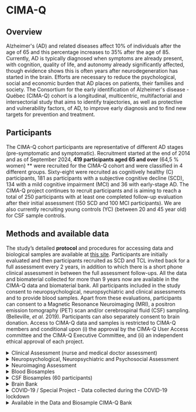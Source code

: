# CIMA-Q
## Overview
Alzheimer's (AD) and related diseases affect 10% of individuals after the age of 65 and this percentage increases to 35% after the age of 85. Currently, AD is typically diagnosed when symptoms are already present, with cognition, quality of life, and autonomy already significantly affected, though evidence shows this is often years after neurodegeneration has started in the brain. Efforts are necessary to reduce the psychological, social and economic burden that AD places on patients, their families and society. The Consortium for the early identification of Alzheimer's disease - Québec (CIMA-Q) cohort is a longitudinal, multicentric, multifactorial and intersectorial study that aims to identify trajectories, as well as protective and vulnerability factors, of AD, to improve early diagnosis and to find new targets for prevention and treatment.

## Participants
The CIMA-Q cohort participants are representative of different AD stages (pre-symptomatic and symptomatic). Recruitment started at the end of 2014 and as of September 2024, **419 participants aged 65 and over** (64,5 % women) ** were recruited for the CIMA-Q cohort and were classified in 4 different groups. Sixty-eight were recruited as cognitively healthy (C) participants, 181 as participants with a subjective cognitive decline (SCD), 134 with a mild cognitive impairment (MCI) and 36 with early-stage AD. The CIMA-Q project continues to recruit participants and is aiming to reach a total of 250 participants with at least one completed follow-up evaluation after their initial assessment (150 SCD and 100 MCI participants). We are also currently recruiting young controls (YC) (between 20 and 45 year old) for CSF sample controls.

## Methods and available data
The study’s detailed **protocol** and procedures for accessing data and biological samples are available at  [this site](http://www.cima-q.ca/en/data-cima-q/). Participants are initially evaluated and then participants recruited as SCD and TCL invited back for a full assessment every 2 years, in addition to which there is a short phone clinical assessment in between the full assessment follow-ups. All the data and biomaterial collected for more than 9 years now are available in the CIMA-Q data and biomaterial bank. All participants included in the study consent to neuropsychological, neuropsychiatric and clinical assessments and to provide blood samples. Apart from these evaluations, participants can consent to a Magnetic Resonance Neuroimaging (MRI), a positron emission tomography (PET) scan and/or cerebrospinal fluid (CSF) sampling. (Belleville, *et al*. 2019). Participants can also separately consent to brain donation.
Access to CIMA-Q data and samples is restricted to CIMA-Q members and conditional upon (i) the approval by the CIMA-Q User Access committee and the CIMA-Q Executive Committee, and (ii) an independent ethical approval of each project.

<details>
  <summary>Clinical Assessment (nurse and medical doctor assessment)</summary>

## Clinical Assessment (nurse and medical doctor assessment)
### Socio-Demographic Information
Nationality, marital status, language, living arrangements, social support network, income, level of education, occupation, retirement, volunteering and types of activities practiced, social activities, etc.

### COGNITION
1. MoCA (Montreal Cognitive Assessment)
2. Telephone-Mini Mental State Examination (T-MMSE)
3. Logical Memory test from the Wechsler Memory Scale (short story, immediate and delayed recall)
4. Cognitive complaint question (Jessen)
5. Clinical diagnosis

### Cognitive Reserve
1. Cognitive reserve questionnaire (Bartrés score)
2. Questions on bilingualism

### Functional Abilities
1. Alzheimer’s disease cooperative study (ADCS) – Activities of Daily Living questionnaire
2. Physical self-maintenance scale (PSMS)
3. Score – Clinical Dementia Rating (CDR)

### Nutrition
1. Mini Nutritional Assessment® (MNA)

### Gender Identity
1. Question on gender identity

### Psychiatric Symptoms
1.  PHQ-9 (Patient Health Questionnaire)
2. Mild Behavioral Impairment-Checklist (MBI-C)
3. Childhood Trauma Questionnaire-Short Form (CTQ-SF)
4. Life Events Checklist for DSM-5 (LEC-5)

### Chronic Pain
1. Chronic pain Self-Assessment

### Health Self-Assessment
1. Health and well-being survey (SF-36)
2. Health status and auto perception of health status

### Sleep
1. Chronic insomnia
2. Sleep apnea (+ Stop Bang)
3. REM sleep disorders

### Smell
1. Olfactory capacity test (UPSIT)

### Vital Signs and Physical Measurements
1. Resting state blood pressure
2. Orthostatic change
3. Anthropometric measures
4. Grip strength
5. Walking speed

### Medical History
1. Medical history
2. Family history of dementia
3. Alcohol and other drug use 
4. Tobacco use
5. History and evolution: cognitive complaint
6. Surgical history
7. Personal psychiatric history
8. Psychiatric history of the family
9. Allergies

### Neurological Examination
1. Level of consciousness
2. Cranial nerves
3. Nervous system
4. Cerebellar functions
5. Gait

### Evaluation Scales
1. Charlson Score
2. Hachinski Ischemic Scale
3. Fried frailty index

### Complete Physical Exam
*Including a blood test and a haematological profile*
1. Head and neck
2. Eyes
3. ENT
4. Lymph nodes
5. Lungs
6. Heart
7. Blood vessels
8. Abdomen
9. Muscular-skeletal
10. Skin and appendages

### Medication
1. List of current medication

### COVID-19
1. History of infection and vaccination

### Study Partner Questionnaires
1. Sociodemographic information on study partner: age, level of education and relation with the participant. 
2. Cognitive complaint question (Jessen)
3. Neuropsychiatric Inventory (NPI-Q)
4. Apathy Inventory
5. Questionnaire relating to activities of daily living (ADCS-PI)
6. Mild Behavioral Impairment Checklist (MBI-C)

</details>

<details>
  <summary>Neuropsychological, Neuropsychiatric and Psychosocial Assessment</summary>

## Neuropsychological, Neuropsychiatric and Psychosocial Assessment
### Episodic Memory
1. Rey Auditory Verbal Learning Task (RAVLT)
2. Face-Name memory test (associative episodic memory)
3. Memoria free and cued recall

### Prospective Memory
1. Envelope Task

### Semantic Perception
1. Object Decision test (BORB)

### Visual Discrimination
1. Visual Perception line orientation test (BORB)

### Executive Functions
1. Stroop-D-KEFS (4 conditions)
2. Trail making test A and B
3. Computerized Hayling task
4. Digit Symbol test (WAIS-III)
5. Alpha-span (short form)

### Language
1. Verbal fluency (category – animals)
2. Boston Naming Test
3. Vocabulary test (WAIS-III)

### Psychiatric Symptoms
1. Geriatric Depression Scale (GDS-30)
2. Geriatric Anxiety Inventory (GAI)
3. Apathy inventory 

### Cognitive Complaint
1. Cognitive Change Index (CCI)
2. Memory auto-administered questionnaire (QAM, short form)

### Psychosocial
1. Siegrist’s Questionnaire (effort-reward imbalance at work)
2. Karasek’s Questionnaire (Work related stress)

### Sleep
1. Insomnia Severity Index (ISI)
2. Epworth Sleepiness Scale
3. Sleep quality questionnaire

### Dementia Literacy
1. Knowledge about Alzheimer’s disease (ADKS)
2. Dementia Attitude Scale (DAS)
3. Perception Regarding Investigational Screening for Memory in Primary Care (PRISM)

### Expertise
1. Mobile Device Proficiency
2. Technology experience profile

</details>

<details>
  <summary>Neuroimaging Assessment</summary>

## Neuroimaging Assessment
### MRI
1.  ANATOMICAL: 3DT1w
2.  PATHOLOGICAL: PD and T2w
3.  VASCULAR: FLAIR and T2*
4.  CONNECTIVITY / FUNCTIONAL
    - 30-direction DTI
    - Resting state BOLD
    - Task related activation

</details>

<details>
  <summary>Blood Biosamples</summary>

## Blood Biosamples
1. Plasma
2. Serum
3. Red blood cells
4. PBMCs / iPSC / Neuron-stem cells
5. DNA / Buffy coat
6. RNA

### Results:
1.  Adiponectine (2)
2.  IGFBP2 (2)
3.  p-Tau 181 / p-Tau 231/ p-Tau 217 (1)
4.  2. Apo E genotype (5)

### Blood Test Results:
1.  Hemoglobin A1c
2.  Total Cholesterol
3.  Triglycerides
4.  HDL-Cholesterol
5.  LDL-Cholesterol
6.  TSH
7.  B12 Vitamin
8.  Urea
9.  Serum Folate/ folic acid
10. Alkaline Phosphatase
11. Serum alanine aminotranferase (ALT)
12. Serum aspartate aminotransferase (AST)
13.  ALT/AST ratio
14. C-Reactive protein (CRP)/Ultra-sensitive CRP
15. Calcium
16. Creatinine
17. Estimate DFG/DFGe/New TFGe
18. Fasting Glucose
19. Sodium
20. Potassium
21. Chlorine/Chlorides
22. GB/WBC
23. GB/WBC
24. GR/RBC/Erythro
25. Hb/HGB
26. Hte/Ht/HCT
27. VGM/MCV
28. TGMH/MCH
29. CCMH/CGMH/MCHC
30. DVE/RDW
31. P1t/PLAT/PLAQ
32. VPM
33. Neu ab/NE#/Neutrophils
34. LYM ab/LY#/Lymphocytes
35. Mon ab/LY#/Monocytes
36. Eos ab/EO#/Esinophils
37. Baso ab/BA#/Basophils

</details>

<details>
  <summary>CSF Biosamples (60 participants)</summary>

## CSF Biosamples (60 participants)
### Results:
1.  Amyloid Beta 38
2.  Amyloid Beta 40
3.  Amyloid Beta 42
4.  Total Tau 

</details>

<details>
  <summary>Brain Bank</summary>

## Brain Bank
### 6 Brains
### Planned Neuropathological Evaluation:
1. Thal phase of amyloid-beta deposits
2. Braak Scale of neurofibrillary degeneration and Tau
3. CERAD score for neuritic plaques
4. Detailed vascular pathology
5. Braak Scale (alpha-synuclein/Lewy bodies)
6. Protein Transactive Response DNA-binding protein-43 (including LATE)
7. Diagnosis

</details>

<details>
  <summary>COVID-19 / Special Project - Data collected during the COVID-19 lockdown</summary>

## COVID-19 / Special Project - *Data collected during the COVID-19 lockdown*
CIMA-Q participants were interviewed during the first lockdown regarding health parameters suspected to be affected by the lockdown and all the sanitary measures during the COVID-19 pandemic. 

1. Socio-demographic information
2. T-MMSE
3. COVID-19 restrictions
4. COVID-19 virus
5. Social distancing
6. Social network
7. Changes in sleep routine
8. Sleep habits
9. Insomnia Severity Index (ISI)
10. Physical activity
11. Geriatric Anxiety Inventory (GAI)
12. Problems and symptoms related to the pandemic
13. Auto-perception of health
14. Geriatric Depression Scale (GDS-30)
15. Cognitive/ Memory complaint question (Jessen)
16. Short auto administered memory questionnaire (QAM)
17. Pain Self-Assessment Questionnaire (short form)
18. Alcohol and drug use

</details>

<details>
  <summary>Available in the Data and Biosample CIMA-Q Bank</summary>

## Available in the Data and Biosample CIMA-Q Bank
### As of September 2024 
- COHORT:  419 participants / Woman: 64.5%

### Full Assessment: *Clinical, Neuropsychology and neuropsychiatry evaluations + Blood samples*

- Number of full assessments: 921
- Number of participants with a full assessment at different timepoints:
  - Initial assessment: 419 (+248 MRI)
  - 2-year follow-up: 190 (+114 MRI)
  - 4-year follow-up: 140(+59 MRI)
  - 6-year follow-up: 118 (+64 MRI)
  - 8-year follow-up: 54 (+26 MRI)

#### Participants who came back for **at least 1 complete follow-up** after their initial evaluation: 223

- Number of follow-up assessments by participants:
  - Participants with only 1 follow-up evaluation: 78
  - Participants with only 2 follow-up evaluations: 56
  - Participants with only 3 follow-up evaluations: 49
  - Participants with 4 follow-up evaluations: 40

### Neuroimaging
- Total MRI: 511

- Participants with at least 1 MRI: 284
  - Participants with only 1 MRI: 154
  - Participants with only 2 MRIs: 74
  - Participants with only 3 MRIs: 23
  - Participants with only 4 MRIs: 25
  - Participants with 5 MRIs: 8

</details>

